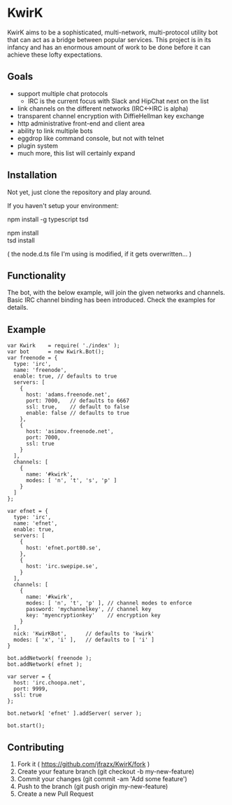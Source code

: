 
# KwirK

KwirK aims to be a sophisticated, multi-network, multi-protocol utility bot that can
act as a bridge between popular services.
This project is in its infancy and has an enormous amount of work to be done before it
can achieve these lofty expectations.

## Goals

- support multiple chat protocols  
  - IRC is the current focus with Slack and HipChat next on the list  
- link channels on the different networks  (IRC<->IRC is alpha)
- transparent channel encryption with DiffieHellman key exchange  
- http administrative front-end and client area  
- ability to link multiple bots  
- eggdrop like command console, but not with telnet  
- plugin system  
- much more, this list will certainly expand  

## Installation

Not yet, just clone the repository and play around.  

If you haven't setup your environment:  

npm install -g typescript tsd  

npm install  
tsd install  

( the node.d.ts file I'm using is modified, if it gets overwritten... )  

## Functionality

The bot, with the below example, will join the given networks and channels. Basic IRC channel binding has been introduced. Check the examples for details.

## Example
```
var Kwirk    = require( './index' );
var bot      = new Kwirk.Bot();
var freenode = {
  type: 'irc',
  name: 'freenode',
  enable: true, // defaults to true
  servers: [
    {
      host: 'adams.freenode.net',
      port: 7000,   // defaults to 6667
      ssl: true,    // default to false
      enable: false // defaults to true
    },
    {
      host: 'asimov.freenode.net',
      port: 7000,
      ssl: true
    }
  ],
  channels: [
    {
      name: '#kwirk',
      modes: [ 'n', 't', 's', 'p' ]
    }
  ]
};

var efnet = {
  type: 'irc',
  name: 'efnet',
  enable: true,
  servers: [
    {
      host: 'efnet.port80.se',
    },
    {
      host: 'irc.swepipe.se',
    }
  ],
  channels: [
    {
      name: '#kwirk',
      modes: [ 'n', 't', 'p' ], // channel modes to enforce
      password: 'mychannelkey', // channel key
      key: 'myencryptionkey'    // encryption key
    }
  ],
  nick: 'KwirKBot',      // defaults to 'kwirk'
  modes: [ 'x', 'i' ],   // defaults to [ 'i' ]
}

bot.addNetwork( freenode );
bot.addNetwork( efnet );

var server = {
  host: 'irc.choopa.net',
  port: 9999,
  ssl: true
};

bot.network[ 'efnet' ].addServer( server );

bot.start();

```
## Contributing

1. Fork it ( https://github.com/jfrazx/KwirK/fork )
2. Create your feature branch (git checkout -b my-new-feature)
3. Commit your changes (git commit -am 'Add some feature')
4. Push to the branch (git push origin my-new-feature)
5. Create a new Pull Request

